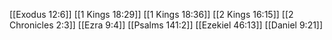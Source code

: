 [[Exodus 12:6]]
[[1 Kings 18:29]]
[[1 Kings 18:36]]
[[2 Kings 16:15]]
[[2 Chronicles 2:3]]
[[Ezra 9:4]]
[[Psalms 141:2]]
[[Ezekiel 46:13]]
[[Daniel 9:21]]
